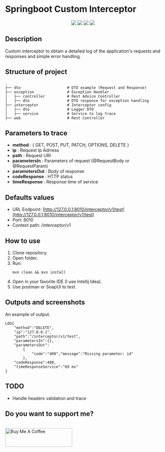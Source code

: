 # Springboot Custom Interceptor

<div text-align="center" style="text-align:center">
	<a href="#"><img src="https://img.shields.io/badge/GitHub-100000?style=for-the-badge&logo=github&logoColor=white"/></a>
	<a><img src="https://img.shields.io/badge/Spring-6DB33F?style=for-the-badge&logo=spring&logoColor=white"/></a>
	<a href="#"><img src="https://img.shields.io/badge/Java-ED8B00?style=for-the-badge&logo=java&logoColor=white"/></a>
	<a href="#"><img src="https://img.shields.io/badge/IntelliJ_IDEA-000000.svg?style=for-the-badge&logo=intellij-idea&logoColor=white"/></a>
</div>

## Description

Custom interceptor to obtain a detailed log of the application's requests and responses and simple error handling.

## Structure of project

```
.
├── dto                     # DTO example (Request and Response)
├── exception				# Exception Handler
│   ├── controller          # Rest Advice Controller
│   ├── dto         		# DTO response for exception handling
├── interceptor         	# Interceptor config
│   ├── dto         		# Logger DTO
│   ├── service         	# Service to log trace
├── web						# Rest Controller
```

## Parameters to trace

* **method** : { GET, POST, PUT, PATCH, OPTIONS, DELETE }
* **ip** : Request Ip Adrress
* **path** : Request URI
* **parametersIn** : Parameters of request (@RequestBody or @RequestParam)
* **parametersOut** : Body of response
* **codeResponse** : HTTP status
* **timeResponse** : Response time of service

## Defaults values

* URL Endpoint: [http://127.0.0.1:8010/interceptor/v1/test](http://127.0.0.1:8010/interceptor/v1/test)
* Port: 8010
* Context path: /interceptor/v1

## How to use

1. Clone repository.
2. Open folder.
3. Run:
	```
	mvn clean && mvn install
	```
4. Open in your favorite IDE (I use Intellij Idea).
5. Use postman or SoapUI to test.

## Outputs and screenshots

An example of output.
```
LOG{
	"method":"DELETE",
	"ip":"127.0.0.1",
	"path":"/interceptor/v1/test",
	"parametersIn":{},
	"parametersOut":
		{
			"code":"400","message":"Missing parameter: id"
		},
	"codeResponse":400,
	"timeResponseService":"69 ms"
}
```

## TODO

* Handle headers validation and trace

## Do you want to support me?
<br>
<a href="https://www.buymeacoffee.com/JoanSalomon" target="_blank"><img src="https://cdn.buymeacoffee.com/buttons/v2/default-red.png" alt="Buy Me A Coffee" style="height: 60px !important;width: 217px !important;" ></a>